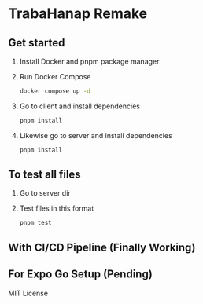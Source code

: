 # TrabaHanap Remake

## Get started


1. Install Docker and pnpm package manager
2. Run Docker Compose

   ```bash
   docker compose up -d
   ```
3. Go to client and install dependencies

   ```bash
   pnpm install
   ```
4. Likewise go to server and install dependencies

   ```bash
   pnpm install
   ```

## To test all files 

1. Go to server dir
2. Test files in this format

   ```bash
   pnpm test 
   ```

## With CI/CD Pipeline (Finally Working)

## For Expo Go Setup (Pending)

MIT License
